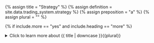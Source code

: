 <!-- TITLE AND DEFINITION starts -->

{% assign title = "Strategy" %}
{% assign definition = site.data.trading_system.strategy %}
{% assign preposition = "a" %}
{% assign plural = "" %}

<!--------------------------------------------- TITLE AND DEFINITION ends -->

{% if include.more == "yes" and include.heading == "more" %}
<details class='detailsCollapsible'><summary class='nobr'>Click to learn more about {{ title | downcase }}{{plural}}
</summary>
{% endif %}

{% if include.heading != "" and include.heading != "more" %}
{{include.heading}} {{title}}
{% endif %}

{% if include.icon != "no" %} 

{% if include.table == "yes" and include.icon != "no" %}
<table class='definitionTable'><tr><td>
{% endif %}

<img src='images/icons/nodes/png{{include.icon}}/{{ title | downcase | replace: " ", "-" }}.png' />

{% if include.table == "yes" and include.icon != "no" %}
</td><td>
{% endif %}

{% endif %}

{% if include.definition == "bold" %}
<strong>{{ definition }}</strong>
{% else %}
{% if include.definition != "no" %}
{{ definition }}
{% endif %}
{% endif %}

{% if include.table == "yes" and include.icon != "no" %}
</td></tr></table>
{% endif %}

{% if include.more == "yes" and include.content == "more" and include.heading != "more" %}
<details class='detailsCollapsible'><summary class='nobr'>Click to learn more about strategies
</summary>
{% endif %}

{% if include.content != "no" %}

<!--------------------------------------------- CONTENT starts -->

The definition of a strategy may be analyzed in three sections:

{% include callout.html type="primary" content="<strong>A strategy is a set of actions occurring in stages</strong>" %}

Strategies are defined in the following steps:

* <a href="suite-hierarchy-trading-system.html#trigger-stage" data-toggle="tooltip" data-original-title="{{site.data.trading_system.trigger_stage}}">Trigger Stage</a>
* <a href="suite-hierarchy-trading-system.html#open-stage" data-toggle="tooltip" data-original-title="{{site.data.trading_system.open_stage}}">Open Stage</a>
* <a href="suite-hierarchy-trading-system.html#manage-stage" data-toggle="tooltip" data-original-title="{{site.data.trading_system.manage_stage}}">Manage Stage</a>
* <a href="suite-hierarchy-trading-system.html#close-stage" data-toggle="tooltip" data-original-title="{{site.data.trading_system.close_stage}}">Close Stage</a>

These stages are played in a sequence: once a strategy is *triggered* it looks to *open* a position; once a position is open, it is time to *manage* it as the trade develops; and once a stop or take profit target is hit, it is time to *close* the position.

{% include callout.html type="primary" content="<strong>designed to achieve a specific goal within a broader plan</strong>" %}

Your investment plan or trading carrer may have any number of goals (*e.g.: accumulating bitcoin, diversifying on a basket of coins, annual profit targets, etc.*). If you attempt to achieve two different goals with a single strategy, you may run into problems. It may be doable, but the strategy would certainly be more complex. In any case, the logical thing to do is to analyze each goal separately so that you can design at least one clear, straightforward strategy for each goal.

{% include callout.html type="primary" content="<strong>via executing trades</strong>" %}

The definition of strategy points to the concept of *a trade*. A trade is a process that exchanges the base asset for the quoted asset and that—after some time, as the trade develops and targets are hit—exchanges back the quoted asset for the base asset. The first and foremost rule of a trade is to preserve capital and its main goal is to increase it.

<!--------------------------------------------- CONTENT ends -->

{% endif %}

{% if include.more == "yes" and include.content != "more" and include.heading != "more" %}
<details class='detailsCollapsible'><summary class='nobr'>Click to learn more about strategies
</summary>
{% endif %}

{% if include.adding != "" %}

{{include.adding}} Adding {{preposition}} {{title}} Node

<!--------------------------------------------- ADDING starts -->

To add a strategy, select *Add Strategy* on the trading system node menu. The strategy node is created along with the rest of the basic structure of nodes required to define each of the strategy stages and their events.

{% include tip.html content="You may work with as many strategies as you wish. " %}

{% include important.html content="Strategies within the same trading system work in the same market, have the same base asset, and &mdash;most importantly&mdash;share the same capital. This means that only one strategy in the trading system may be triggered at any one point and that no other strategy in the trading system may be triggered until the first one is triggered off. If you wish to have more than one strategy trading at the same time, then those strategies must be put in separate trading systems. " %}

<!-- ADDING ends -->

{% endif %}

{% if include.configuring != "" %}

{{include.configuring}} Configuring the {{title}}

<!-- CONFIGURING starts -->

XXXXXXXXXXXXXXXXXXXXXXXXXXXXXXXXXXXXXXXXXXXXXXXXXXXXXX

<!--------------------------------------------- CONFIGURING ends -->

{% endif %}

{% if include.starting != "" %}

{{include.starting}} Starting {{preposition}} {{title}}

<!--------------------------------------------- STARTING starts -->

XXXXXXXXXXXXXXXXXXXXXXXXXXXXXXXXXXXXXXXXXXXXXXXXXXXXXX

<!--------------------------------------------- STARTING ends -->

{% endif %}

{% if include.more == "yes" %}
</details>
{% endif %}